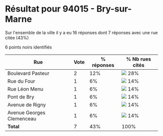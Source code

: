 # Résultat pour 94015 - Bry-sur-Marne

Sur l'ensemble de la ville il y a eu 16 réponses dont 7 réponses avec une rue citée (43%)

6 points noirs identifiés

| Rue | Vote | % réponses | % Nb rues cités|
|-----|------|------------|----------------|
| Boulevard Pasteur | 2 | 12% | <img src="../../img/bar_28.gif" />&nbsp;28%|
| Rue du Four | 1 | 6% | <img src="../../img/bar_14.gif" />&nbsp;14%|
| Rue Léon Menu | 1 | 6% | <img src="../../img/bar_14.gif" />&nbsp;14%|
| Pont de Bry | 1 | 6% | <img src="../../img/bar_14.gif" />&nbsp;14%|
| Avenue de Rigny | 1 | 6% | <img src="../../img/bar_14.gif" />&nbsp;14%|
| Avenue Georges Clemenceau | 1 | 6% | <img src="../../img/bar_14.gif" />&nbsp;14%|
| **Total** | 7 | 43% | 100%|
